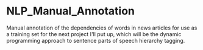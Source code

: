 # NLP_Manual_Annotation
Manual annotation of the dependencies of words in news articles for use as a training set for the next project I'll put up, which will be the dynamic programming approach to sentence parts of speech hierarchy tagging.
